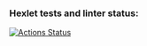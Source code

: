 ### Hexlet tests and linter status:
[![Actions Status](https://github.com/zhukata/fullstack-python-project-46/actions/workflows/hexlet-check.yml/badge.svg)](https://github.com/zhukata/fullstack-python-project-46/actions)